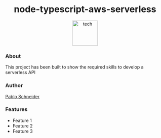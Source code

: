 <h1 align="center">node-typescript-aws-serverless</h1>

<div align="center">
  <img height="80" src="https://github.com/pabloluceroschneider/node-aws-serverless/assets/43233080/454c52dd-1e38-436b-b991-653e3cd3d673" alt="tech" />
</div>
  
### About

This project has been built to show the required skills to develop a serverless API

### Author 

[Pablo Schneider](https://www.linkedin.com/in/pabloschneider/)

### Features

- Feature 1
- Feature 2
- Feature 3
